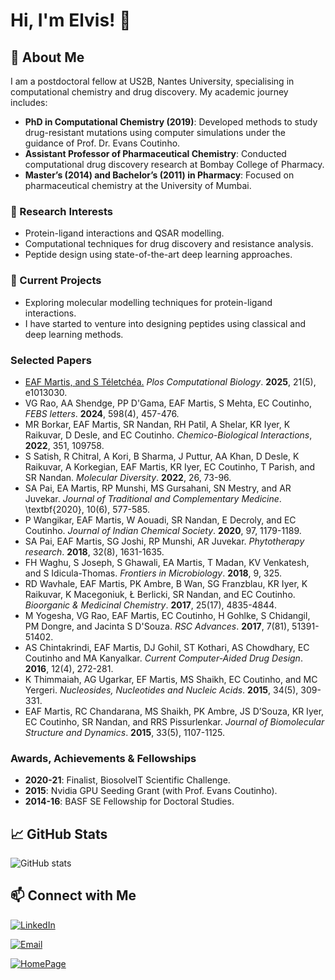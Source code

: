 
# Hi, I'm Elvis! 👋

## 🚀 About Me

I am a postdoctoral fellow at US2B, Nantes University, specialising in computational chemistry and drug discovery. My academic journey includes:
- **PhD in Computational Chemistry (2019)**: Developed methods to study drug-resistant mutations using computer simulations under the guidance of Prof. Dr. Evans Coutinho.
- **Assistant Professor of Pharmaceutical Chemistry**: Conducted computational drug discovery research at Bombay College of Pharmacy.
- **Master’s (2014) and Bachelor’s (2011) in Pharmacy**: Focused on pharmaceutical chemistry at the University of Mumbai.

### 🔬 Research Interests
- Protein-ligand interactions and QSAR modelling.
- Computational techniques for drug discovery and resistance analysis.
- Peptide design using state-of-the-art deep learning approaches.

### 🌟 Current Projects
- Exploring molecular modelling techniques for protein-ligand interactions.
- I have started to venture into designing peptides using classical and deep learning methods. 

### Selected Papers
- [EAF Martis, and  S Téletchéa.](https://journals.plos.org/ploscompbiol/article?id=10.1371/journal.pcbi.1013030) *Plos Computational Biology*. **2025**, 21(5), e1013030.
- VG Rao, AA Shendge, PP D'Gama, EAF Martis, S Mehta, EC Coutinho,  *FEBS letters*. **2024**, 598(4), 457-476.
- MR Borkar, EAF Martis, SR Nandan, RH Patil, A Shelar, KR Iyer, K Raikuvar, D Desle, and EC Coutinho. *Chemico-Biological Interactions*, **2022**, 351, 109758.
- S Satish, R Chitral, A Kori, B Sharma, J Puttur, AA Khan, D Desle, K Raikuvar, A Korkegian, EAF Martis, KR Iyer, EC Coutinho, T Parish, and SR Nandan. *Molecular Diversity*. **2022**, 26, 73-96.
- SA Pai, EA Martis, RP Munshi, MS Gursahani, SN Mestry, and AR Juvekar. *Journal of Traditional and Complementary Medicine*. \textbf{2020}, 10(6), 577-585.
- P Wangikar, EAF Martis, W Aouadi, SR Nandan, E Decroly, and EC Coutinho. *Journal of Indian Chemical Society*. **2020**, 97, 1179-1189. 
- SA Pai, EAF Martis, SG Joshi, RP Munshi, AR Juvekar. *Phytotherapy research*. **2018**, 32(8), 1631-1635.
- FH Waghu, S Joseph, S Ghawali, EA Martis, T Madan, KV Venkatesh, and S Idicula-Thomas. *Frontiers in Microbiology*. **2018**, 9, 325.
- RD Wavhale, EAF Martis, PK Ambre, B Wan, SG Franzblau, KR Iyer, K Raikuvar, K Macegoniuk, Ł Berlicki, SR Nandan, and EC Coutinho. *Bioorganic & Medicinal Chemistry*. **2017**, 25(17), 4835-4844.
- M Yogesha, VG Rao, EAF Martis, EC Coutinho, H Gohlke, S Chidangil, PM Dongre, and Jacinta S D'Souza. *RSC Advances*. **2017**, 7(81), 51391-51402. 
- AS Chintakrindi, EAF Martis, DJ Gohil, ST Kothari, AS Chowdhary, EC Coutinho and MA Kanyalkar. *Current Computer-Aided Drug Design*. **2016**, 12(4), 272-281.
- K Thimmaiah, AG Ugarkar, EF Martis, MS Shaikh, EC Coutinho, and MC Yergeri. *Nucleosides, Nucleotides and Nucleic Acids*. **2015**, 34(5), 309-331. 
- EAF Martis, RC Chandarana, MS Shaikh, PK Ambre, JS D’Souza, KR Iyer, EC Coutinho, SR Nandan, and RRS Pissurlenkar. *Journal of Biomolecular Structure and Dynamics*. **2015**, 33(5), 1107-1125.

### Awards, Achievements & Fellowships
- **2020-21**: Finalist, BiosolvelT Scientific Challenge.
- **2015**: Nvidia GPU Seeding Grant (with Prof. Evans Coutinho).
- **2014-16**: BASF SE Fellowship for Doctoral Studies.

## 📈 GitHub Stats

![GitHub stats](https://github-readme-stats.vercel.app/api?username=elvismartis&show_icons=true&theme=radical)

## 📫 Connect with Me

[![LinkedIn](https://img.shields.io/badge/-LinkedIn-blue?style=flat-square&logo=Linkedin&logoColor=white&link=https://www.linkedin.com/in/elvisadrianmartis/)](https://www.linkedin.com/in/elvisadrianmartis/) 

[![Email](https://img.shields.io/badge/-Email-black?style=flat-square&logo=Gmail&logoColor=white&link=mailto:elvis.afmartis@gmail.com)](mailto:elvis.afmartis@gmail.com)

[![HomePage](https://img.shields.io/badge/-HomePage-green?style=flat-square&logo=Homepage&logoColor=white&link=https://elvismartis.github.io/)](https://elvismartis.github.io)
